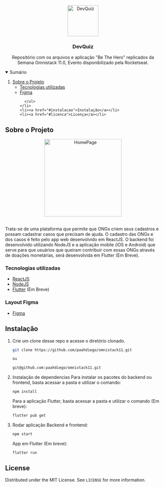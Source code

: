 <!-- PROJECT LOGO -->
<br />
<p align="center">

  <img src="frontend/assets/logo.svg" alt="DevQuiz" width="100">


  <h3 align="center">DevQuiz</h3>

  <p align="center">
    Repositório com os arquivos e aplicação "Be The Hero" replicados da Semana Omnistack 11.0, Evento disponibilizado pela Rocketseat.
    <br />
  </p>
</p>



<!-- TABLE OF CONTENTS -->
<details open="open">
  <summary>Sumário</summary>
  <ol>
    <li>
      <a href="#sobre-o-projeto">Sobre o Projeto</a>
      <ul>
        <li><a href="#tecnologias-utilizadas">Tecnologias utilizadas</a></li>
        <li><a href="#layout-figma">Figma</a></li>

      </ul>
    </li>
    <li><a href="#instalacao">Instalação</a></li>
    <li><a href="#licenca">Licença</a></li>
  </ol>
</details>



<!-- ABOUT THE PROJECT -->
## Sobre o Projeto
  <p align="center">
  <img src="assets/images/home.PNG" alt="HomePage" width="250">
  </p>
  </br>
  Trata-se de uma plataforma que permite que ONGs criem seus cadastros e possam cadastrar casos que precisam de ajuda. O cadastro das ONGs e dos casos é feito pelo app web desenvolvido em ReactJS. O backend foi desenvolvido utilizando NodeJS e a aplicação mobile (iOS e Android) que serve para que usuários que queiram contribuir com essas ONGs através de doações monetárias, será desenvolvida em Flutter (Em Breve).

### Tecnologias utilizadas

* [ReactJS](https://pt-br.reactjs.org/)
* [NodeJS](https://nodejs.org/en/)
* [Flutter](https://flutter.dev/) (Em Breve)

### Layout Figma

* [Figma](https://www.figma.com/file/2C2yvw7jsCOGmaNUDftX9n/Be-The-Hero---OmniStack-11?node-id=0%3A1)


## Instalação

1. Crie um clone desse repo e acesse o diretório clonado.
   ```sh
   git clone https://github.com/paahdiego/omnistack11.git    
   
   ou
   
   git@github.com:paahdiego/omnistack11.git
   ```
   
2. Instalação de dependencias
   Para instalar os pacotes do backend ou frontend, basta acessar a pasta e utilizar o comando:
   ```sh
   npm install
   ```
   
   Para a aplicação Flutter, basta acessar a pasta e utilizar o comando (Em breve): 
   ```sh
   flutter pub get
   ```
   
3. Rodar aplicação
   Backend e frontend:
   ```sh
   npm start
   ```   
   App em Flutter (Em breve):
   ```sh
   flutter run
   ```   

<!-- LICENSE -->
## License

Distributed under the MIT License. See `LICENSE` for more information.

